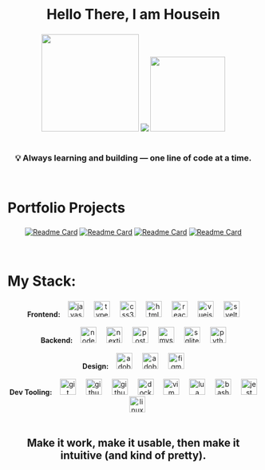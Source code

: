 <br clear="both">

<h1 align="center">Hello There, I am Housein</h1>

###

<div align="center">
  <img src="https://github-readme-stats.vercel.app/api/top-langs?username=HouseinIsProgramming&locale=en&hide_title=false&layout=compact&card_width=250&langs_count=5&theme=tokyonight&hide_border=true&order=2" height="195"  />
<a href="https://git.io/streak-stats"><img src="https://git-hub-streak-stats.vercel.app?user=HouseinIsProgramming&theme=tokyonight&hide_border=true&mode=weekly&card_height=150" /></a>
  <img src="https://github-profile-trophy.vercel.app?username=HouseinIsProgramming&theme=tokyonight&column=6&row=1&margin-w=1&margin-h=8&no-bg=false&no-frame=true&order=4" height="150"  />
</div>
<br/>

###

<h3 align="center">💡 Always learning and building — one line of code at a time.</h3>
<br/>

###

<h1 align="left">Portfolio Projects</h1>

###

**<div align="center">**
[![Readme Card](https://github-readme-stats.vercel.app/api/pin/?username=HouseinIsProgramming&repo=inkaleo-portfolioproject&theme=catppuccin_mocha&hide_border=true)](https://github.com/HouseinIsProgramming/inkaleo-portfolioproject)
[![Readme Card](https://github-readme-stats.vercel.app/api/pin/?username=HouseinIsProgramming&repo=chronotes&theme=catppuccin_mocha&hide_border=true)](https://github.com/HouseinIsProgramming/chronotes)
[![Readme Card](https://github-readme-stats.vercel.app/api/pin/?username=HouseinIsProgramming&repo=PixelDoodle&theme=catppuccin_mocha&hide_border=true)](https://github.com/HouseinIsProgramming/PixelDoodle)
[![Readme Card](https://github-readme-stats.vercel.app/api/pin/?username=HouseinIsProgramming&repo=TypeMotion&theme=catppuccin_mocha&hide_border=true)](https://github.com/HouseinIsProgramming/TypeMotion)
**</div>**
<br/><br/>



###

<h1 align="left">My Stack:</h1>

###

<div align="center">
<b>Frontend:</b> &nbsp;&nbsp; <img src="https://cdn.jsdelivr.net/gh/devicons/devicon/icons/javascript/javascript-original.svg" height="32" alt="javascript logo"  />
  <img width="12" />
  <img src="https://cdn.jsdelivr.net/gh/devicons/devicon/icons/typescript/typescript-original.svg" height="32" alt="typescript logo"  />
  <img width="12" />
  <img src="https://cdn.jsdelivr.net/gh/devicons/devicon/icons/css3/css3-original.svg" height="32" alt="css3 logo"  />
  <img width="12" />
  <img src="https://cdn.jsdelivr.net/gh/devicons/devicon/icons/html5/html5-original.svg" height="32" alt="html5 logo"  />
  <img width="12" />
  <img src="https://cdn.jsdelivr.net/gh/devicons/devicon/icons/react/react-original.svg" height="32" alt="react logo"  />
  <img width="12" />
  <img src="https://cdn.jsdelivr.net/gh/devicons/devicon/icons/vuejs/vuejs-original.svg" height="32" alt="vuejs logo"  />
  <img width="12" />
  <img src="https://cdn.jsdelivr.net/gh/devicons/devicon/icons/svelte/svelte-original.svg" height="32" alt="svelte logo"  />
</div>
<br/>

<div align="center">
<b>Backend:</b> &nbsp;&nbsp; <img src="https://cdn.jsdelivr.net/gh/devicons/devicon/icons/nodejs/nodejs-original.svg" height="32" alt="nodejs logo"  />
  <img width="12" />
  <img src="https://cdn.jsdelivr.net/gh/devicons/devicon/icons/nextjs/nextjs-original.svg" height="32" alt="nextjs logo"  />
  <img width="12" />
  <img src="https://cdn.jsdelivr.net/gh/devicons/devicon/icons/postgresql/postgresql-original.svg" height="32" alt="postgresql logo"  />
  <img width="12" />
  <img src="https://cdn.jsdelivr.net/gh/devicons/devicon/icons/mysql/mysql-original.svg" height="32" alt="mysql logo"  />
  <img width="12" />
  <img src="https://cdn.jsdelivr.net/gh/devicons/devicon/icons/sqlite/sqlite-original.svg" height="32" alt="sqlite logo"  />
  <img width="12" />
  <img src="https://cdn.jsdelivr.net/gh/devicons/devicon/icons/python/python-original.svg" height="32" alt="python logo"  />
</div>
<br/>


<div align="center">
<b>Design:</b> &nbsp;&nbsp; <img src="https://skillicons.dev/icons?i=ps" height="32" alt="adobephotoshop logo"  />
  <img width="12" />
  <img src="https://skillicons.dev/icons?i=ai" height="32" alt="adobeillustrator logo"  />
  <img width="12" />
  <img src="https://cdn.jsdelivr.net/gh/devicons/devicon/icons/figma/figma-original.svg" height="32" alt="figma logo"  />
</div>
<br/>


<div align="center">
<b>Dev Tooling:</b> &nbsp;&nbsp; <img src="https://cdn.jsdelivr.net/gh/devicons/devicon/icons/git/git-original.svg" height="32" alt="git logo"  />
  <img width="12" />
  <img src="https://skillicons.dev/icons?i=github" height="32" alt="github logo"  />
  <img width="12" />
  <img src="https://cdn.simpleicons.org/githubactions/2088FF" height="32" alt="githubactions logo"  />
  <img width="12" />
  <img src="https://cdn.jsdelivr.net/gh/devicons/devicon/icons/docker/docker-original.svg" height="32" alt="docker logo"  />
  <img width="12" />
  <img src="https://cdn.jsdelivr.net/gh/devicons/devicon/icons/vim/vim-original.svg" height="32" alt="vim logo"  />
  <img width="12" />
  <img src="https://cdn.jsdelivr.net/gh/devicons/devicon/icons/lua/lua-original.svg" height="32" alt="lua logo"  />
  <img width="12" />
  <img src="https://cdn.jsdelivr.net/gh/devicons/devicon/icons/bash/bash-original.svg" height="32" alt="bash logo"  />
  <img width="12" />
  <img src="https://skillicons.dev/icons?i=jest" height="32" alt="jest logo"  />
  <img width="12" />
  <img src="https://cdn.jsdelivr.net/gh/devicons/devicon/icons/linux/linux-original.svg" height="32" alt="linux logo"  />
</div>
<br/>

###

<h2 align="center">Make it work, make it usable, then make it intuitive (and kind of pretty).</h2>
